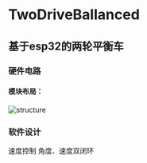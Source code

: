 # TwoDriveBallanced
## 基于esp32的两轮平衡车
### 硬件电路
#### 模块布局：
![structure](master/images/structure.png)
### 软件设计
速度控制
角度、速度双闭环
